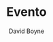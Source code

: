 ---
title: "Evento"
github: https://github.com/boyney123/evento
demo: http://evento.davidboyne.co.uk/
author: David Boyne
draft: true
ssg:
  - Jekyll
cms:
  - No Cms
---